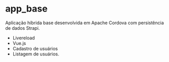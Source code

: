 # app_base
Aplicação híbrida base desenvolvida em Apache Cordova com persistência de dados Strapi. 

- Livereload 
- Vue.js
- Cadastro de usuários
- Listagem de usuários.

